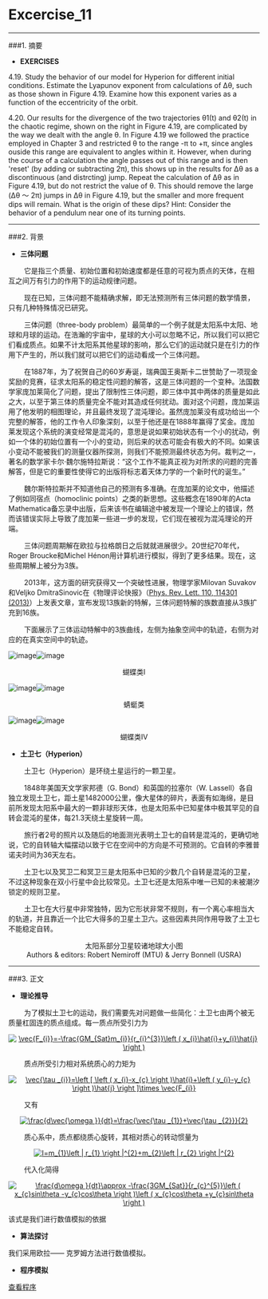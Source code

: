 # Excercise_11


---
###1. 摘要
* **EXERCISES**

4.19. Study the behavior of our model for Hyperion for different initial conditions. Estimate the Lyapunov exponent from calculations of Δθ, such as those shown in Figure 4.19. Examine how this exponent varies as a function of the eccentricity of the orbit. 

4.20. Our results for the divergence of the two trajectories θ1(t) and θ2(t) in the chaotic regime, shown on the right in Figure 4.19, are complicated by the way we dealt with the angle θ. In Figure 4.19 we followed the practice employed in Chapter 3 and restricted θ to the range -π to +π, since angles ouside this range are equivalent to angles within it. However, when during the course of a calculation the angle passes out of this range and is then 'reset' (by adding or subtracting 2π), this shows up in the results for Δθ as a discontinuous (and distrcting) jump. Repeat the calculation of Δθ as in Figure 4.19, but do not restrict the value of θ. This should remove the large (Δθ ～ 2π) jumps in Δθ in Figure 4.19, but the smaller and more frequent dips will remain. What is the origin of these dips? Hint: Consider the behavior of a pendulum near one of its turning points.

---
###2. 背景
* **三体问题**

&nbsp;&nbsp;&nbsp;&nbsp;&nbsp;&nbsp;&nbsp;&nbsp;它是指三个质量、初始位置和初始速度都是任意的可视为质点的天体，在相互之间万有引力的作用下的运动规律问题。

&nbsp;&nbsp;&nbsp;&nbsp;&nbsp;&nbsp;&nbsp;&nbsp;现在已知，三体问题不能精确求解，即无法预测所有三体问题的数学情景，只有几种特殊情况已研究。

&nbsp;&nbsp;&nbsp;&nbsp;&nbsp;&nbsp;&nbsp;&nbsp;三体问题（three-body problem）最简单的一个例子就是太阳系中太阳、地球和月球的运动。在浩瀚的宇宙中，星球的大小可以忽略不记，所以我们可以把它们看成质点。如果不计太阳系其他星球的影响，那么它们的运动就只是在引力的作用下产生的，所以我们就可以把它们的运动看成一个三体问题。

&nbsp;&nbsp;&nbsp;&nbsp;&nbsp;&nbsp;&nbsp;&nbsp;在1887年，为了祝贺自己的60岁寿诞，瑞典国王奥斯卡二世赞助了一项现金奖励的竞赛，征求太阳系的稳定性问题的解答，这是三体问题的一个变种。法国数学家庞加莱简化了问题，提出了限制性三体问题，即三体中其中两体的质量是如此之大，以至于第三体的质量完全不能对其造成任何扰动。面对这个问题，庞加莱运用了他发明的相图理论，并且最终发现了混沌理论。虽然庞加莱没有成功给出一个完整的解答，他的工作令人印象深刻，以至于他还是在1888年赢得了奖金。庞加莱发现这个系统的演变经常是混沌的，意思是说如果初始状态有一个小的扰动，例如一个体的初始位置有一个小的变动，则后来的状态可能会有极大的不同。如果该小变动不能被我们的测量仪器所探测，则我们不能预测最终状态为何。裁判之一，著名的数学家卡尔·魏尔施特拉斯说：“这个工作不能真正视为对所求的问题的完善解答，但是它的重要性使得它的出版将标志着天体力学的一个新时代的诞生。”

&nbsp;&nbsp;&nbsp;&nbsp;&nbsp;&nbsp;&nbsp;&nbsp;魏尔斯特拉斯并不知道他自己的预测有多准确。在庞加莱的论文中，他描述了例如同宿点（homoclinic points）之类的新思想。这些概念在1890年的Acta Mathematica备忘录中出版，后来该书在编辑途中被发现一个理论上的错误，然而该错误实际上导致了庞加莱一些进一步的发现，它们现在被视为混沌理论的开端。

&nbsp;&nbsp;&nbsp;&nbsp;&nbsp;&nbsp;&nbsp;&nbsp;三体问题周期解在欧拉与拉格朗日之后就就进展很少。20世纪70年代，Roger Broucke和Michel Hénon用计算机进行模拟，得到了更多结果。现在，这些周期解上被分为3族。

&nbsp;&nbsp;&nbsp;&nbsp;&nbsp;&nbsp;&nbsp;&nbsp;2013年，这方面的研究获得又一个突破性进展，物理学家Milovan Suvakov和Veljko DmitraSinovic在《物理评论快报》（[Phys. Rev. Lett. 110, 114301 (2013)](http://journals.aps.org/prl/abstract/10.1103/PhysRevLett.110.114301)）上发表文章，宣布发现13族新的特解，三体问题特解的族数直接从3族扩充到16族。

&nbsp;&nbsp;&nbsp;&nbsp;&nbsp;&nbsp;&nbsp;&nbsp;下面展示了三体运动特解中的3族曲线，左侧为抽象空间中的轨迹，右侧为对应的在真实空间中的轨迹。

![image](https://github.com/ACGNnsj/compuational_physics_N2014301020001/blob/master/Excercise_11/sleptir.gif?raw=true)![image](https://github.com/ACGNnsj/compuational_physics_N2014301020001/blob/master/Excercise_11/rleptir.jpg?raw=true)

<div align=center>
蝴蝶类Ⅰ
</div>

![image](https://github.com/ACGNnsj/compuational_physics_N2014301020001/blob/master/Excercise_11/skonjic.gif?raw=true)![image](https://github.com/ACGNnsj/compuational_physics_N2014301020001/blob/master/Excercise_11/rkonjic.jpg?raw=true)

<div align=center>
蜻蜓类
</div>

![image](https://github.com/ACGNnsj/compuational_physics_N2014301020001/blob/master/Excercise_11/sleptir4.gif?raw=true)![image](https://github.com/ACGNnsj/compuational_physics_N2014301020001/blob/master/Excercise_11/rleptir4.jpg?raw=true)

<div align=center>
蝴蝶类Ⅳ
</div>

* **土卫七（Hyperion）**

&nbsp;&nbsp;&nbsp;&nbsp;&nbsp;&nbsp;&nbsp;&nbsp;土卫七（Hyperion）是环绕土星运行的一颗卫星。

&nbsp;&nbsp;&nbsp;&nbsp;&nbsp;&nbsp;&nbsp;&nbsp;1848年美国天文学家邦德（G. Bond）和英国的拉塞尔（W. Lassell）各自独立发现土卫七，距土星1482000公里，像大星体的碎片，表面有如海绵，是目前所发现太阳系中最大的一颗非球形天体，也是太阳系中已知星体中极其罕见的自转会混沌的星体，每21.3天绕土星旋转一周。

&nbsp;&nbsp;&nbsp;&nbsp;&nbsp;&nbsp;&nbsp;&nbsp;旅行者2号的照片以及随后的地面测光表明土卫七的自转是混沌的，更确切地说，它的自转轴大幅摆动以致于它在空间中的方向是不可预测的。它自转的李雅普诺夫时间为36天左右。

&nbsp;&nbsp;&nbsp;&nbsp;&nbsp;&nbsp;&nbsp;&nbsp;土卫七以及冥卫二和冥卫三是太阳系中已知的少数几个自转是混沌的卫星，不过这种现象在双小行星中会比较常见。土卫七还是太阳系中唯一已知的未被潮汐锁定的规则卫星。

&nbsp;&nbsp;&nbsp;&nbsp;&nbsp;&nbsp;&nbsp;&nbsp;土卫七在大行星中非常独特，因为它形状非常不规则，有一个离心率相当大的轨道，并且靠近一个比它大得多的卫星土卫六。这些因素共同作用导致了土卫七不能稳定自转。

<div align=center>
<img src="https://github.com/ACGNnsj/compuational_physics_N2014301020001/blob/master/Excercise_11/Moons_of_solar_system-zh.svg.png?raw=true" alt="" title="" />
</div>

<div align=center>
太阳系部分卫星较诸地球大小图
</div>

<div align=center>
<img src="https://github.com/ACGNnsj/compuational_physics_N2014301020001/blob/master/Excercise_11/hyperion2_cassini_big.jpg?raw=true" alt="" title="" />
</div>

<div align=center>
Authors & editors: Robert Nemiroff (MTU) & Jerry Bonnell (USRA)
</div>

---
###3. 正文

* **理论推导**

&nbsp;&nbsp;&nbsp;&nbsp;&nbsp;&nbsp;&nbsp;&nbsp;为了模拟土卫七的运动，我们需要先对问题做一些简化：土卫七由两个被无质量杠固连的质点组成。每一质点所受引力为

<div align=center>
<a href="http://www.codecogs.com/eqnedit.php?latex=\vec{F_{i}}=-\frac{GM_{Sat}m_{i}}{r_{i}^{3}}\left&space;(&space;x_{i}\hat{i}&plus;y_{i}\hat{j}&space;\right&space;)" target="_blank"><img src="http://latex.codecogs.com/gif.latex?\vec{F_{i}}=-\frac{GM_{Sat}m_{i}}{r_{i}^{3}}\left&space;(&space;x_{i}\hat{i}&plus;y_{i}\hat{j}&space;\right&space;)" title="\vec{F_{i}}=-\frac{GM_{Sat}m_{i}}{r_{i}^{3}}\left ( x_{i}\hat{i}+y_{i}\hat{j} \right )" /></a>
</div>

&nbsp;&nbsp;&nbsp;&nbsp;&nbsp;&nbsp;&nbsp;&nbsp;质点所受引力相对系统质心的力矩为

<div align=center>
<a href="http://www.codecogs.com/eqnedit.php?latex=\vec{\tau&space;_{i}}=\left&space;[&space;\left&space;(&space;x_{i}-x_{c}&space;\right&space;)\hat{i}&plus;\left&space;(&space;y_{i}-y_{c}&space;\right&space;)\hat{j}&space;\right&space;]\times&space;\vec{F_{i}}" target="_blank"><img src="http://latex.codecogs.com/gif.latex?\vec{\tau&space;_{i}}=\left&space;[&space;\left&space;(&space;x_{i}-x_{c}&space;\right&space;)\hat{i}&plus;\left&space;(&space;y_{i}-y_{c}&space;\right&space;)\hat{j}&space;\right&space;]\times&space;\vec{F_{i}}" title="\vec{\tau _{i}}=\left [ \left ( x_{i}-x_{c} \right )\hat{i}+\left ( y_{i}-y_{c} \right )\hat{j} \right ]\times \vec{F_{i}}" /></a>
</div>

&nbsp;&nbsp;&nbsp;&nbsp;&nbsp;&nbsp;&nbsp;&nbsp;又有

<div align=center>
<a href="http://www.codecogs.com/eqnedit.php?latex=\frac{d\vec{\omega&space;}}{dt}=\frac{\vec{\tau&space;_{1}}&plus;\vec{\tau&space;_{2}}}{2}" target="_blank"><img src="http://latex.codecogs.com/gif.latex?\frac{d\vec{\omega&space;}}{dt}=\frac{\vec{\tau&space;_{1}}&plus;\vec{\tau&space;_{2}}}{2}" title="\frac{d\vec{\omega }}{dt}=\frac{\vec{\tau _{1}}+\vec{\tau _{2}}}{2}" /></a>
</div>

&nbsp;&nbsp;&nbsp;&nbsp;&nbsp;&nbsp;&nbsp;&nbsp;质心系中，质点都绕质心旋转，其相对质心的转动惯量为

<div align=center>
<a href="http://www.codecogs.com/eqnedit.php?latex=I=m_{1}\left&space;|&space;r_{1}&space;\right&space;|^{2}&plus;m_{2}\left&space;|&space;r_{2}&space;\right&space;|^{2}" target="_blank"><img src="http://latex.codecogs.com/gif.latex?I=m_{1}\left&space;|&space;r_{1}&space;\right&space;|^{2}&plus;m_{2}\left&space;|&space;r_{2}&space;\right&space;|^{2}" title="I=m_{1}\left | r_{1} \right |^{2}+m_{2}\left | r_{2} \right |^{2}" /></a>
</div>

&nbsp;&nbsp;&nbsp;&nbsp;&nbsp;&nbsp;&nbsp;&nbsp;代入化简得

<div align=center>
<a href="http://www.codecogs.com/eqnedit.php?latex=\frac{d\omega&space;}{dt}\approx&space;-\frac{3GM_{Sat}}{r_{c}^{5}}\left&space;(&space;x_{c}sin\theta&space;-y_{c}cos\theta&space;\right&space;)\left&space;(&space;x_{c}cos\theta&space;&plus;y_{c}sin\theta&space;\right&space;)" target="_blank"><img src="http://latex.codecogs.com/gif.latex?\frac{d\omega&space;}{dt}\approx&space;-\frac{3GM_{Sat}}{r_{c}^{5}}\left&space;(&space;x_{c}sin\theta&space;-y_{c}cos\theta&space;\right&space;)\left&space;(&space;x_{c}cos\theta&space;&plus;y_{c}sin\theta&space;\right&space;)" title="\frac{d\omega }{dt}\approx -\frac{3GM_{Sat}}{r_{c}^{5}}\left ( x_{c}sin\theta -y_{c}cos\theta \right )\left ( x_{c}cos\theta +y_{c}sin\theta \right )" /></a>
</div>

该式是我们进行数值模拟的依据

* **算法探讨**

我们采用欧拉—— 克罗姆方法进行数值模拟。

* **程序模拟**

[查看程序]()
